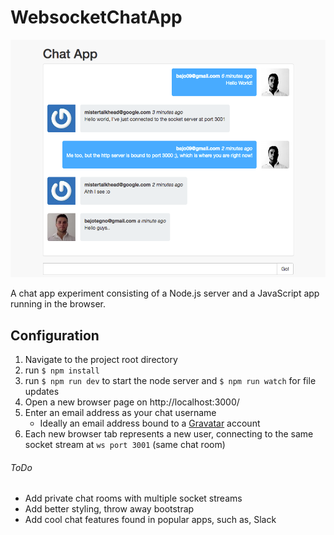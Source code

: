 # WebsocketChatApp
![Screenshot of the app](repomedia/Conversation.png)

A chat app experiment consisting of a Node.js server and a JavaScript app running in the browser.

## Configuration
1. Navigate to the project root directory
2. run `$ npm install`
3. run `$ npm run dev` to start the node server and `$ npm run watch` for file updates
4. Open a new browser page on http://localhost:3000/
5. Enter an email address as your chat username
    * Ideally an email address bound to a [Gravatar](https://en.gravatar.com/) account
6. Each new browser tab represents a new user, connecting to the same socket stream at `ws port 3001` (same chat room)

###### ToDo
* Add private chat rooms with multiple socket streams
* Add better styling, throw away bootstrap
* Add cool chat features found in popular apps, such as, Slack
